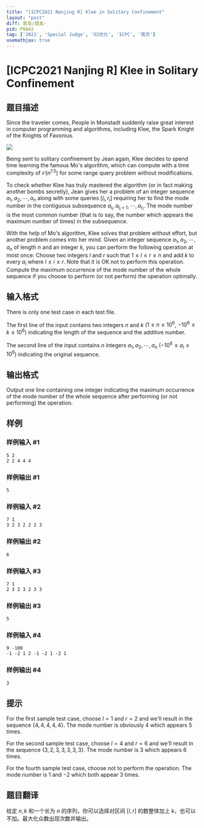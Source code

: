 ```yaml
---
title: "[ICPC2021 Nanjing R] Klee in Solitary Confinement"
layout: "post"
diff: 普及/提高-
pid: P9842
tag: ['2021', 'Special Judge', 'O2优化', 'ICPC', '南京']
usemathjax: true
---
```


# [ICPC2021 Nanjing R] Klee in Solitary Confinement
## 题目描述

Since the traveler comes, People in Monstadt suddenly raise great interest in computer programming and algorithms, including Klee, the Spark Knight of the Knights of Favonius.

![](https://cdn.luogu.com.cn/upload/image_hosting/xcnn0v4q.png)

Being sent to solitary confinement by Jean again, Klee decides to spend time learning the famous Mo's algorithm, which can compute with a time complexity of $\mathcal{O}(n^{1.5})$ for some range query problem without modifications.

To check whether Klee has truly mastered the algorithm (or in fact making another bombs secretly), Jean gives her a problem of an integer sequence $a_1, a_2, \cdots, a_n$ along with some queries $[l_i, r_i]$ requiring her to find the mode number in the contiguous subsequence $a_{l_i}, a_{l_i + 1}, \cdots, a_{r_i}$. The mode number is the most common number (that is to say, the number which appears the maximum number of times) in the subsequence.

With the help of Mo's algorithm, Klee solves that problem without effort, but another problem comes into her mind. Given an integer sequence $a_1, a_2, \cdots, a_n$ of length $n$ and an integer $k$, you can perform the following operation at most once: Choose two integers $l$ and $r$ such that $1 \le l \le r \le n$ and add $k$ to every $a_i$ where $l \le i \le r$. Note that it is OK not to perform this operation. Compute the maximum occurrence of the mode number of the whole sequence if you choose to perform (or not perform) the operation optimally.
## 输入格式

There is only one test case in each test file.

The first line of the input contains two integers $n$ and $k$ ($1 \le n \le 10^6$, $-10^6 \le k \le 10^6$) indicating the length of the sequence and the additive number.

The second line of the input contains $n$ integers $a_1, a_2, \cdots, a_n$ ($-10^6 \le a_i \le 10^6$) indicating the original sequence.
## 输出格式

Output one line containing one integer indicating the maximum occurrence of the mode number of the whole sequence after performing (or not performing) the operation.
## 样例

### 样例输入 #1
```
5 2
2 2 4 4 4

```
### 样例输出 #1
```
5

```
### 样例输入 #2
```
7 1
3 2 3 2 2 2 3

```
### 样例输出 #2
```
6

```
### 样例输入 #3
```
7 1
2 3 2 3 2 3 3

```
### 样例输出 #3
```
5

```
### 样例输入 #4
```
9 -100
-1 -2 1 2 -1 -2 1 -2 1

```
### 样例输出 #4
```
3

```
## 提示

For the first sample test case, choose $l = 1$ and $r = 2$ and we'll result in the sequence $\{4, 4, 4, 4, 4\}$. The mode number is obviously $4$ which appears $5$ times.

For the second sample test case, choose $l = 4$ and $r = 6$ and we'll result in the sequence $\{3, 2, 3, 3, 3, 3, 3\}$. The mode number is $3$ which appears $6$ times.

For the fourth sample test case, choose not to perform the operation. The mode number is $1$ and $-2$ which both appear $3$ times.
## 题目翻译

给定 $n,k$ 和一个长为 $n$ 的序列，你可以选择对区间 $[l, r]$ 的数整体加上 $k$，也可以不加。最大化众数出现次数并输出。
